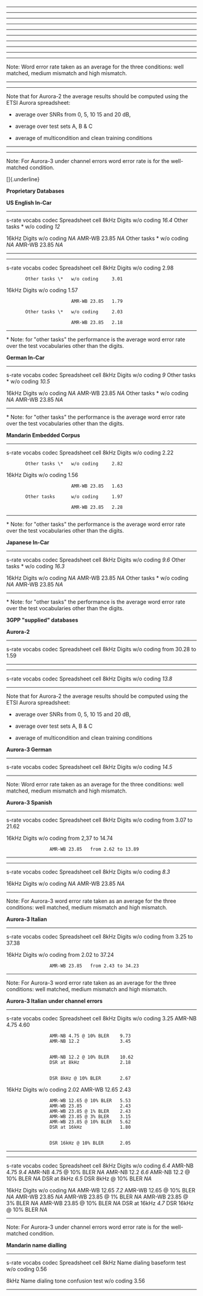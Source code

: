   -- -- -- --
           
           
           
           
           
           
           
           
           
           
           
           
           
           
           
           
           
           
  -- -- -- --

  -- -- -- --
           
           
           
           
           
           
           
           
           
           
           
           
           
           
           
           
           
           
  -- -- -- --

  -- -- -- --
           
           
           
           
           
           
           
           
           
           
           
           
           
           
           
           
           
           
  -- -- -- --

  -- -- -- --
           
           
           
           
           
           
           
           
           
           
  -- -- -- --

  -- -- -- --
           
           
           
           
           
           
           
           
           
           
  -- -- -- --

Note: Word error rate taken as an average for the three conditions: well
matched, medium mismatch and high mismatch.

  -- -- -- --
           
           
           
           
           
  -- -- -- --

Note that for Aurora-2 the average results should be computed using the
ETSI Aurora spreadsheet:

-   average over SNRs from 0, 5, 10 15 and 20 dB,

-   average over test sets A, B & C

-   average of multicondition and clean training conditions

  -- -- -- --
           
           
           
           
           
           
           
           
           
           
           
           
           
           
           
           
           
           
           
           
           
           
           
           
           
           
           
           
  -- -- -- --

Note: For Aurora-3 under channel errors word error rate is for the
well-matched condition.

[]{.underline}

**Proprietary Databases**

**US English In-Car**

  -------- ---------------- -------------- ------------------
  s-rate   vocabs           codec          Spreadsheet cell
  8kHz     Digits           w/o coding     *16.4*
           Other tasks \*   w/o coding     *12*
                                           
  16kHz    Digits           w/o coding     *NA*
                            AMR-WB 23.85   *NA*
           Other tasks \*   w/o coding     *NA*
                            AMR-WB 23.85   *NA*
  -------- ---------------- -------------- ------------------

  -------- ---------------- -------------- ------------------
  s-rate   vocabs           codec          Spreadsheet cell
  8kHz     Digits           w/o coding     2.98
                                           
                                           
                                           
           Other tasks \*   w/o coding     3.01
                                           
                                           
                                           
                                           
  16kHz    Digits           w/o coding     1.57
                                           
                            AMR-WB 23.85   1.79
                                           
           Other tasks \*   w/o coding     2.03
                                           
                            AMR-WB 23.85   2.18
                                           
  -------- ---------------- -------------- ------------------

\* Note: for "other tasks" the performance is the average word error
rate over the test vocabularies other than the digits.

**German In-Car**

  -------- ---------------- -------------- ------------------
  s-rate   vocabs           codec          Spreadsheet cell
  8kHz     Digits           w/o coding     *9*
           Other tasks \*   w/o coding     *10.5*
                                           
  16kHz    Digits           w/o coding     *NA*
                            AMR-WB 23.85   *NA*
           Other tasks \*   w/o coding     *NA*
                            AMR-WB 23.85   *NA*
  -------- ---------------- -------------- ------------------

\* Note: for "other tasks" the performance is the average word error
rate over the test vocabularies other than the digits.

**Mandarin Embedded Corpus**

  -------- ---------------- -------------- ------------------
  s-rate   vocabs           codec          Spreadsheet cell
  8kHz     Digits           w/o coding     2.22
                                           
                                           
                                           
           Other tasks \*   w/o coding     2.82
                                           
                                           
                                           
                                           
  16kHz    Digits           w/o coding     1.56
                                           
                            AMR-WB 23.85   1.63
                                           
           Other tasks      w/o coding     1.97
                                           
                            AMR-WB 23.85   2.28
                                           
  -------- ---------------- -------------- ------------------

\* Note: for "other tasks" the performance is the average word error
rate over the test vocabularies other than the digits.

**Japanese In-Car**

  -------- ---------------- -------------- ------------------
  s-rate   vocabs           codec          Spreadsheet cell
  8kHz     Digits           w/o coding     *9.6*
           Other tasks \*   w/o coding     *16.3*
                                           
  16kHz    Digits           w/o coding     *NA*
                            AMR-WB 23.85   *NA*
           Other tasks \*   w/o coding     *NA*
                            AMR-WB 23.85   *NA*
  -------- ---------------- -------------- ------------------

\* Note: for "other tasks" the performance is the average word error
rate over the test vocabularies other than the digits.

**3GPP "supplied" databases**

**Aurora-2**

  -------- -------- ------------ --------------------
  s-rate   vocabs   codec        Spreadsheet cell
  8kHz     Digits   w/o coding   from 30.28 to 1.59
                                 
                                 
                                 
  -------- -------- ------------ --------------------

  -------- -------- ------------ ------------------
  s-rate   vocabs   codec        Spreadsheet cell
  8kHz     Digits   w/o coding   *13.8*
  -------- -------- ------------ ------------------

Note that for Aurora-2 the average results should be computed using the
ETSI Aurora spreadsheet:

-   average over SNRs from 0, 5, 10 15 and 20 dB,

-   average over test sets A, B & C

-   average of multicondition and clean training conditions

**Aurora-3 German**

  -------- -------- ------------ ------------------
  s-rate   vocabs   codec        Spreadsheet cell
  8kHz     Digits   w/o coding   *14.5*
  -------- -------- ------------ ------------------

Note: Word error rate taken as an average for the three conditions: well
matched, medium mismatch and high mismatch.

**Aurora-3 Spanish**

  -------- -------- -------------- --------------------
  s-rate   vocabs   codec          Spreadsheet cell
  8kHz     Digits   w/o coding     from 3.07 to 21.62
                                   
                                   
                                   
                                   
  16kHz    Digits   w/o coding     from 2,37 to 14.74
                                   
                    AMR-WB 23.85   from 2.62 to 13.89
                                   
  -------- -------- -------------- --------------------

  -------- -------- -------------- ------------------
  s-rate   vocabs   codec          Spreadsheet cell
  8kHz     Digits   w/o coding     *8.3*
                                   
  16kHz    Digits   w/o coding     *NA*
                    AMR-WB 23.85   *NA*
  -------- -------- -------------- ------------------

Note: For Aurora-3 word error rate taken as an average for the three
conditions: well matched, medium mismatch and high mismatch.

**Aurora-3 Italian**

  -------- -------- -------------- --------------------
  s-rate   vocabs   codec          Spreadsheet cell
  8kHz     Digits   w/o coding     from 3.25 to 37.38
                                   
                                   
                                   
                                   
  16kHz    Digits   w/o coding     from 2.02 to 37.24
                                   
                    AMR-WB 23.85   from 2.43 to 34.23
                                   
  -------- -------- -------------- --------------------

Note: For Aurora-3 word error rate taken as an average for the three
conditions: well matched, medium mismatch and high mismatch.

**Aurora-3 Italian** **under channel errors**

  -------- -------- ------------------------- ------------------
  s-rate   vocabs   codec                     Spreadsheet cell
  8kHz     Digits   w/o coding                3.25
                    AMR-NB 4.75               4.60
                                              
                                              
                    AMR-NB 4.75 @ 10% BLER    9.73
                    AMR-NB 12.2               3.45
                                              
                                              
                    AMR-NB 12.2 @ 10% BLER    10.62
                    DSR at 8kHz               2.18
                                              
                                              
                    DSR 8kHz @ 10% BLER       2.67
                                              
  16kHz    Digits   w/o coding                2.02
                    AMR-WB 12.65              2.43
                                              
                                              
                    AMR-WB 12.65 @ 10% BLER   5.53
                    AMR-WB 23.85              2.43
                    AMR-WB 23.85 @ 1% BLER    2.43
                    AMR-WB 23.85 @ 3% BLER    3.15
                    AMR-WB 23.85 @ 10% BLER   5.62
                    DSR at 16kHz              1.80
                                              
                                              
                    DSR 16kHz @ 10% BLER      2.05
  -------- -------- ------------------------- ------------------

  -------- -------- ------------------------- ------------------
  s-rate   vocabs   codec                     Spreadsheet cell
  8kHz     Digits   w/o coding                *6.4*
                    AMR-NB 4.75               *9.4*
                    AMR-NB 4.75 @ 10% BLER    *NA*
                    AMR-NB 12.2               *6.6*
                    AMR-NB 12.2 @ 10% BLER    *NA*
                    DSR at 8kHz               *6.5*
                    DSR 8kHz @ 10% BLER       *NA*
                                              
  16kHz    Digits   w/o coding                *NA*
                    AMR-WB 12.65              *7.2*
                    AMR-WB 12.65 @ 10% BLER   *NA*
                    AMR-WB 23.85              *NA*
                    AMR-WB 23.85 @ 1% BLER    *NA*
                    AMR-WB 23.85 @ 3% BLER    *NA*
                    AMR-WB 23.85 @ 10% BLER   *NA*
                    DSR at 16kHz              *4.7*
                    DSR 16kHz @ 10% BLER      *NA*
  -------- -------- ------------------------- ------------------

Note: For Aurora-3 under channel errors word error rate is for the
well-matched condition.

**Mandarin name dialling**

  -------- ---------------------------------- ------------ ------------------
  s-rate   vocabs                             codec        Spreadsheet cell
  8kHz     Name dialing baseform test         w/o coding   0.56
                                                           
                                                           
                                                           
                                                           
  8kHz     Name dialing tone confusion test   w/o coding   3.56
                                                           
                                                           
                                                           
  -------- ---------------------------------- ------------ ------------------
